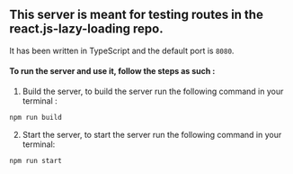 ## This server is meant for testing routes in the react.js-lazy-loading repo.
It has been written in TypeScript and the default port is `8080`.

#### To run the server and use it, follow the steps as such :

1. Build the server, to build the server run the following command in your terminal :

```bash
npm run build
```

2. Start the server, to start the server run the following command in your terminal:

```bash
npm run start
```